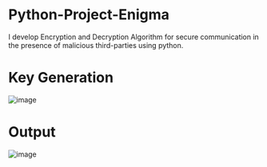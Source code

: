 # Python-Project-Enigma
I develop Encryption and Decryption Algorithm for secure communication in the presence of malicious third-parties using python. 

# Key Generation
![image](https://user-images.githubusercontent.com/107295126/194882783-e252a4ec-5a9d-4397-9d9f-cae439fdff5e.png)

# Output
![image](https://user-images.githubusercontent.com/107295126/194882470-a6f0f110-e911-40f1-9499-80311ffe69b3.png)
